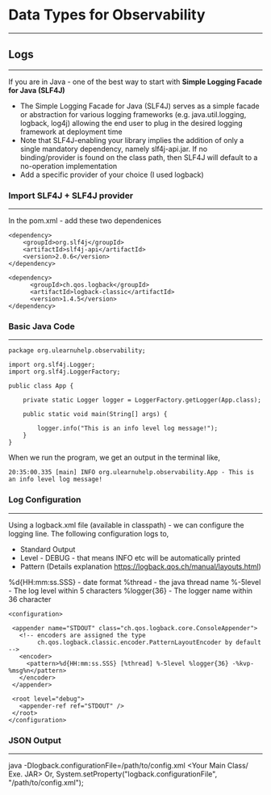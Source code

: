 
# Data Types for Observability
---

## Logs
---
If you are in Java - one of the best way to start with **Simple Logging Facade for Java (SLF4J)**

- The Simple Logging Facade for Java (SLF4J) serves as a simple facade or abstraction for various logging frameworks (e.g. java.util.logging, logback, log4j) allowing the end user to plug in the desired logging framework at deployment time
- Note that SLF4J-enabling your library implies the addition of only a single mandatory dependency, namely slf4j-api.jar. If no binding/provider is found on the class path, then SLF4J will default to a no-operation implementation
- Add a specific provider of your choice (I used logback) 

### Import SLF4J + SLF4J provider
---

In the pom.xml - add these two dependenices
```
<dependency>
    <groupId>org.slf4j</groupId>
    <artifactId>slf4j-api</artifactId>
    <version>2.0.6</version>
</dependency>

<dependency>
      <groupId>ch.qos.logback</groupId>
      <artifactId>logback-classic</artifactId>
      <version>1.4.5</version>
</dependency>

```

### Basic Java Code
---

```
package org.ulearnuhelp.observability;

import org.slf4j.Logger;
import org.slf4j.LoggerFactory;

public class App {

    private static Logger logger = LoggerFactory.getLogger(App.class);

    public static void main(String[] args) {

        logger.info("This is an info level log message!");
    }
}
```
When we run the program, we get an output in the terminal like, 

```
20:35:00.335 [main] INFO org.ulearnuhelp.observability.App - This is an info level log message!
```

### Log Configuration
---

Using a logback.xml file (available in classpath) - we can configure the logging line. 
The following configuration logs to, 

- Standard Output 
- Level - DEBUG - that means INFO etc will be automatically printed
- Pattern (Details explanation https://logback.qos.ch/manual/layouts.html) 

%d{HH:mm:ss.SSS} - date format 
%thread - the java thread name
%-5level - The log level within 5 characters
%logger{36} - The logger name within 36 character

 ```
<configuration>

  <appender name="STDOUT" class="ch.qos.logback.core.ConsoleAppender">
    <!-- encoders are assigned the type
         ch.qos.logback.classic.encoder.PatternLayoutEncoder by default -->
    <encoder>
      <pattern>%d{HH:mm:ss.SSS} [%thread] %-5level %logger{36} -%kvp- %msg%n</pattern>
    </encoder>
  </appender>

  <root level="debug">
    <appender-ref ref="STDOUT" />
  </root>
</configuration>
```

### JSON Output
---
java -Dlogback.configurationFile=/path/to/config.xml <Your Main Class/ Exe. JAR>
Or,
System.setProperty("logback.configurationFile", "/path/to/config.xml");
